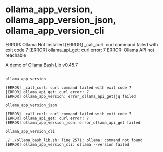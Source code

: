 # ollama_app_version, ollama_app_version_json, ollama_app_version_cli
ERROR: Ollama Not Installed
[ERROR] _call_curl: curl command failed with exit code 7
[ERROR] ollama_api_get: curl error: 7
ERROR: Ollama API not reachable

A [demo](../README.md#demos) of [Ollama Bash Lib](https://github.com/attogram/ollama-bash-lib) v0.45.7
```

ollama_app_version

[ERROR] _call_curl: curl command failed with exit code 7
[ERROR] ollama_api_get: curl error: 7
[ERROR] ollama_app_version: error_ollama_api_get|jq failed

ollama_app_version_json

[ERROR] _call_curl: curl command failed with exit code 7
[ERROR] ollama_api_get: curl error: 7
[ERROR] ollama_app_version_json: error_ollama_api_get failed

ollama_app_version_cli

./../ollama_bash_lib.sh: line 2571: ollama: command not found
[ERROR] ollama_app_version_cli: ollama --version failed
```
